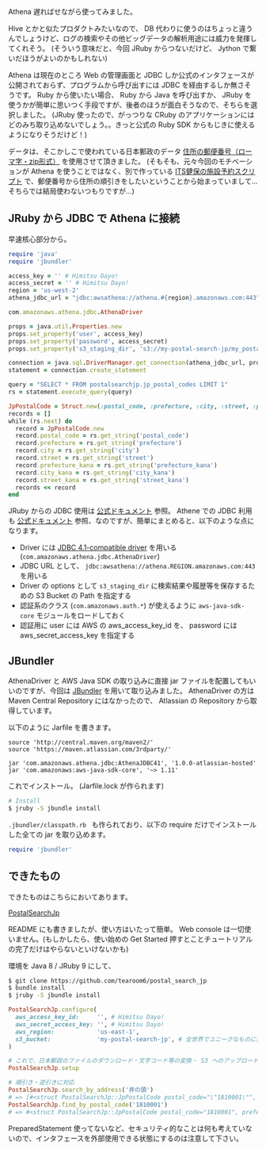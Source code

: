 
Athena 遅ればせながら使ってみました。

Hive とかと似たプロダクトみたいなので、 DB 代わりに使うのはちょっと違うんでしょうけど、ログの検索やその他ビッグデータの解析用途には威力を発揮してくれそう。 (そういう意味だと、今回 JRuby からつないだけど、 Jython で繋いだほうがよいのかもしれない)

Athena は現在のところ Web の管理画面と JDBC しか公式のインタフェースが公開されておらず、プログラムから呼び出すには JDBC を経由するしか無さそうです。 Ruby から使いたい場合、 Ruby から Java を呼び出すか、 JRuby を使うかが簡単に思いつく手段ですが、後者のほうが面白そうなので、そちらを選択しました。 (JRuby 使ったので、がっつりな CRuby のアプリケーションにはどのみち取り込めないでしょう。。きっと公式の Ruby SDK からもじきに使えるようになりそうだけど！)

データは、そこかしこで使われている日本郵政のデータ [住所の郵便番号（ローマ字・zip形式）](http://www.post.japanpost.jp/zipcode/dl/roman-zip.html) を使用させて頂きました。 (そもそも、元々今回のモチベーションが Athena を使うことではなく、別で作っている [ITS健保の施設予約スクリプト](https://github.com/tearoom6/kenpo_api) で、郵便番号から住所の順引きをしたいということから始まっていまして...そちらでは結局使わないつもりですが...)

## JRuby から JDBC で Athena に接続

早速核心部分から。

```ruby
require 'java'
require 'jbundler'

access_key = '' # Himitsu Dayo!
access_secret = '' # Himitsu Dayo!
region = 'us-west-2'
athena_jdbc_url = "jdbc:awsathena://athena.#{region}.amazonaws.com:443"

com.amazonaws.athena.jdbc.AthenaDriver

props = java.util.Properties.new
props.set_property('user', access_key)
props.set_property('password', access_secret)
props.set_property('s3_staging_dir', 's3://my-postal-search-jp/my_postal_search_jp/query_results/')

connection = java.sql.DriverManager.get_connection(athena_jdbc_url, props)
statement = connection.create_statement

query = "SELECT * FROM postalsearchjp.jp_postal_codes LIMIT 1"
rs = statement.execute_query(query)

JpPostalCode = Struct.new(:postal_code, :prefecture, :city, :street, :prefecture_kana, :city_kana, :street_kana)
records = []
while (rs.next) do
  record = JpPostalCode.new
  record.postal_code = rs.get_string('postal_code')
  record.prefecture = rs.get_string('prefecture')
  record.city = rs.get_string('city')
  record.street = rs.get_string('street')
  record.prefecture_kana = rs.get_string('prefecture_kana')
  record.city_kana = rs.get_string('city_kana')
  record.street_kana = rs.get_string('street_kana')
  records << record
end
```

JRuby からの JDBC 使用は [公式ドキュメント](https://github.com/jruby/jruby/wiki/JDBC) 参照。
Athene での JDBC 利用も [公式ドキュメント](http://docs.aws.amazon.com/athena/latest/ug/connect-with-jdbc.html) 参照、なのですが、簡単にまとめると、以下のような点になります。

- Driver には [JDBC 4.1-compatible driver](https://s3.amazonaws.com/athena-downloads/drivers/AthenaJDBC41-1.0.0.jar) を用いる (`com.amazonaws.athena.jdbc.AthenaDriver`)
- JDBC URL として、 `jdbc:awsathena://athena.REGION.amazonaws.com:443` を用いる
- Driver の options として `s3_staging_dir` に検索結果や履歴等を保存するための S3 Bucket の Path を指定する
- 認証系のクラス (`com.amazonaws.auth.*`) が使えるように `aws-java-sdk-core` モジュールをロードしておく
- 認証用に user には AWS の aws_access_key_id を、 password には aws_secret_access_key を指定する

## JBundler

AthenaDriver と AWS Java SDK の取り込みに直接 jar ファイルを配置してもいいのですが、今回は [JBundler](https://github.com/mkristian/jbundler) を用いて取り込みました。
AthenaDriver の方は Maven Central Repository にはなかったので、 Atlassian の Repository から取得しています。

以下のように Jarfile を書きます。

```ruby:Jarfile
source 'http://central.maven.org/maven2/'
source 'https://maven.atlassian.com/3rdparty/'

jar 'com.amazonaws.athena.jdbc:AthenaJDBC41', '1.0.0-atlassian-hosted'
jar 'com.amazonaws:aws-java-sdk-core', '~> 1.11'
```

これでインストール。 (Jarfile.lock が作られます)

```sh
# Install
$ jruby -S jbundle install
```

`.jbundler/classpath.rb ` も作られており、以下の require だけでインストールした全ての jar を取り込めます。

```ruby
require 'jbundler'
```

## できたもの

できたものはこちらにおいてあります。

[PostalSearchJp](https://github.com/tearoom6/postal_search_jp)

README にも書きましたが、使い方はいたって簡単。 Web console は一切使いません。(もしかしたら、使い始めの Get Started 押すとことチュートリアルの完了だけはやらないといけないかも)

環境を Java 8 / JRuby 9 にして、

```sh
$ git clone https://github.com/tearoom6/postal_search_jp
$ bundle install
$ jruby -S jbundle install
```

```ruby
PostalSearchJp.configure(
  aws_access_key_id:     '', # Himitsu Dayo!
  aws_secret_access_key: '', # Himitsu Dayo!
  aws_region:            'us-east-1',
  s3_bucket:             'my-postal-search-jp', # 全世界でユニークなものに変えてね
)

# これで、日本郵政のファイルのダウンロード・文字コード等の変換・ S3 へのアップロード・ Athena でのスキーマ定義、全部やります
PostalSearchJp.setup

# 順引き・逆引きに対応
PostalSearchJp.search_by_address('井の頭')
# => [#<struct PostalSearchJp::JpPostalCode postal_code="\"1810001\"", prefecture="\"東京都\"", city="\"三鷹市\"", street="\"井の頭\"", prefecture_kana="\"TOKYO TO\"", city_kana="\"MITAKA SHI\"", street_kana="\"INOKASHIRA\"">]
PostalSearchJp.find_by_postal_code('1810001')
# => #<struct PostalSearchJp::JpPostalCode postal_code="1810001", prefecture="東京都", city="三鷹市", street="井の頭", prefecture_kana="TOKYO TO", city_kana="MITAKA SHI", street_kana="INOKASHIRA">
```

PreparedStatement 使ってないなど、セキュリティ的なことは何も考えていないので、インタフェースを外部使用できる状態にするのは注意して下さい。
